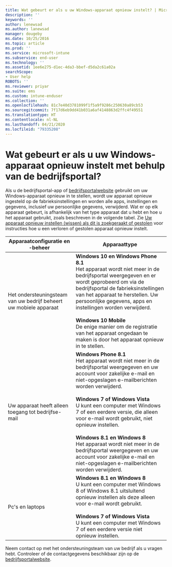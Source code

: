 ```yaml
---
title: Wat gebeurt er als u uw Windows-apparaat opnieuw instelt? | Microsoft Docs
description: ''
keywords: ''
author: lenewsad
ms.author: lanewsad
manager: dougeby
ms.date: 10/25/2016
ms.topic: article
ms.prod: ''
ms.service: microsoft-intune
ms.subservice: end-user
ms.technology: ''
ms.assetid: 1ee6e275-d1ec-4da3-bbef-d5da2c61a02a
searchScope:
- User help
ROBOTS: ''
ms.reviewer: priyar
ms.suite: ems
ms.custom: intune-enduser
ms.collection: ''
ms.openlocfilehash: 81c7e40d3781099f1f5a9f9286c250630a89cb53
ms.sourcegitcommit: 7f17d6eb9dd41b031a6af4148863d2ffc4f49551
ms.translationtype: HT
ms.contentlocale: nl-NL
ms.lasthandoff: 04/21/2020
ms.locfileid: "79335208"
---
```

# <a name="what-happens-if-you-reset-your-windows-device-using-the-company-portal"></a>Wat gebeurt er als u uw Windows-apparaat opnieuw instelt met behulp van de bedrijfsportal?

Als u de bedrijfsportal-app of [bedrijfsportalwebsite](reset-erase-your-device-cpwebsite.md) gebruikt om uw Windows-apparaat opnieuw in te stellen, wordt uw apparaat opnieuw ingesteld op de fabrieksinstellingen en worden alle apps, instellingen en gegevens, inclusief uw persoonlijke gegevens, verwijderd. Wat er op elk apparaat gebeurt, is afhankelijk van het type apparaat dat u hebt en hoe u het apparaat gebruikt, zoals beschreven in de volgende tabel. Zie [Uw apparaat opnieuw instellen (wissen) als dit is zoekgeraakt of gestolen](reset-erase-your-device-cpwebsite.md) voor instructies hoe u een verloren of gestolen apparaat opnieuw instelt.

|Apparaatconfiguratie en -beheer|Apparaattype|
|---------------------------------------|---------------|
|Het ondersteuningsteam van uw bedrijf beheert uw mobiele apparaat|**Windows 10 en Windows Phone 8.1**</br>Het apparaat wordt niet meer in de bedrijfsportal weergegeven en er wordt geprobeerd om via de bedrijfsportal de fabrieksinstellingen van het apparaat te herstellen. Uw persoonlijke gegevens, apps en instellingen worden verwijderd. <br /><br />**Windows 10 Mobile**</br>De enige manier om de registratie van het apparaat ongedaan te maken is door het apparaat opnieuw in te stellen.|
|Uw apparaat heeft alleen toegang tot bedrijfse-mail|**Windows Phone 8.1**<br />Het apparaat wordt niet meer in de bedrijfsportal weergegeven en uw account voor zakelijke e-mail en niet-opgeslagen e-mailberichten worden verwijderd.<br /><br />**Windows 7 of Windows Vista**<br />U kunt een computer met Windows 7 of een eerdere versie, die alleen voor e-mail wordt gebruikt, niet opnieuw instellen.<br /><br />**Windows 8.1 en Windows 8**<br />Het apparaat wordt niet meer in de bedrijfsportal weergegeven en uw account voor zakelijke e-mail en niet-opgeslagen e-mailberichten worden verwijderd.|
|Pc's en laptops|**Windows 8.1 en Windows 8**<br />U kunt een computer met Windows 8 of Windows 8.1 uitsluitend opnieuw instellen als deze alleen voor e-mail wordt gebruikt.<br /><br />**Windows 7 of Windows Vista**<br />U kunt een computer met Windows 7 of een eerdere versie niet opnieuw instellen.|

Neem contact op met het ondersteuningsteam van uw bedrijf als u vragen hebt. Controleer of de contactgegevens beschikbaar zijn op de [bedrijfsportalwebsite](https://go.microsoft.com/fwlink/?linkid=2010980).
